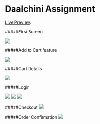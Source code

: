 # Daalchini Assignment

[Live Preview](https://shaleel.github.io/Daalchini-Assignment).

#####First Screen

<img src="/screenshots/first.png" />

#####Add to Cart feature

<img src="/screenshots/second.png" />

#####Cart Details

<img src="/screenshots/third.png" />

#####Login

<img src="/screenshots/fourth.png" />

<img src="/screenshots/fifth.png" />

<img src="/screenshots/sixth.png" />

#####Checkout
<img src="/screenshots/seventh.png" />

#####Order Confirmation
<img src="/screenshots/eighth.png" />
